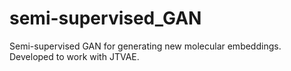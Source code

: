 # semi-supervised_GAN
Semi-supervised GAN for generating new molecular embeddings. Developed to work with JTVAE.

